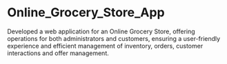 # Online_Grocery_Store_App
Developed a web application for an Online Grocery Store, offering operations for both administrators and customers, ensuring a user-friendly experience and efficient management of inventory, orders, customer interactions and offer management.
